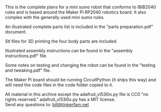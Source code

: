 This is the complete plans for a mini sumo robot that conforms to IBiB2040 rules and is based around the Maker Pi RP2040 robotics board. It also comples with the generally used mini sumo rules.

An illustrated complete parts list is included in the "parts preparation.pdf" document.

Stl files for 3D printing the four body parts are included.

Illustrated assembly instructions can be found in the "assembly instructions.pdf" file.

Some notes on testing and changing the robot can be found in the "testing and tweaking.pdf" file.

The Maker Pi board should be running CircuitPython (it ships this way) and will need the code files in the code folder copied to it.

All material in this archive except the adafruit_vl53l0x.py file is CC0 "no rights reserved." adafruit_vl53l0x.py has a MIT license.  
Send any questions to: bill@tinkerfam.net
